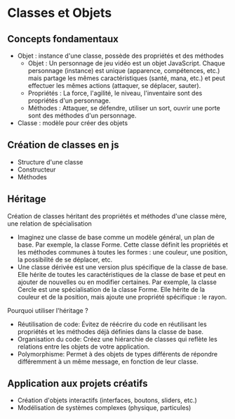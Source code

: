 # Classes et Objets

## Concepts fondamentaux

- Objet : instance d'une classe, possède des propriétés et des méthodes
  - Objet : Un personnage de jeu vidéo est un objet JavaScript. Chaque personnage (instance) est unique (apparence, compétences, etc.) mais partage les mêmes caractéristiques (santé, mana, etc.) et peut effectuer les mêmes actions (attaquer, se déplacer, sauter).
  - Propriétés : La force, l'agilité, le niveau, l'inventaire sont des propriétés d'un personnage.
  - Méthodes : Attaquer, se défendre, utiliser un sort, ouvrir une porte sont des méthodes d'un personnage.
- Classe : modèle pour créer des objets

## Création de classes en js

- Structure d'une classe
- Constructeur
- Méthodes

## Héritage

Création de classes héritant des propriétés et méthodes d'une classe mère, une relation de spécialisation

- Imaginez une classe de base comme un modèle général, un plan de base. Par exemple, la classe Forme. Cette classe définit les propriétés et les méthodes communes à toutes les formes : une couleur, une position, la possibilité de se déplacer, etc.
- Une classe dérivée est une version plus spécifique de la classe de base. Elle hérite de toutes les caractéristiques de la classe de base et peut en ajouter de nouvelles ou en modifier certaines. Par exemple, la classe Cercle est une spécialisation de la classe Forme. Elle hérite de la couleur et de la position, mais ajoute une propriété spécifique : le rayon.

Pourquoi utiliser l'héritage ?

- Réutilisation de code: Évitez de réécrire du code en réutilisant les propriétés et les méthodes déjà définies dans la classe de base.
- Organisation du code: Créez une hiérarchie de classes qui reflète les relations entre les objets de votre application.
- Polymorphisme: Permet à des objets de types différents de répondre différemment à un même message, en fonction de leur classe.

## Application aux projets créatifs

- Création d'objets interactifs (interfaces, boutons, sliders, etc.)
- Modélisation de systèmes complexes (physique, particules)
